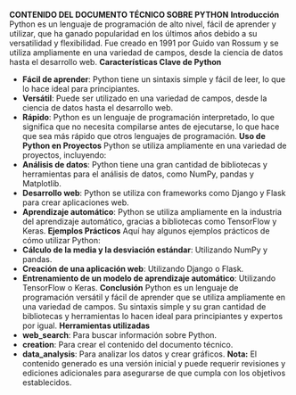 **CONTENIDO DEL DOCUMENTO TÉCNICO SOBRE PYTHON**
**Introducción**
Python es un lenguaje de programación de alto nivel, fácil de aprender y utilizar, que ha ganado popularidad en los últimos años debido a su versatilidad y flexibilidad. Fue creado en 1991 por Guido van Rossum y se utiliza ampliamente en una variedad de campos, desde la ciencia de datos hasta el desarrollo web.
**Características Clave de Python**
*   **Fácil de aprender**: Python tiene un sintaxis simple y fácil de leer, lo que lo hace ideal para principiantes.
*   **Versátil**: Puede ser utilizado en una variedad de campos, desde la ciencia de datos hasta el desarrollo web.
*   **Rápido**: Python es un lenguaje de programación interpretado, lo que significa que no necesita compilarse antes de ejecutarse, lo que hace que sea más rápido que otros lenguajes de programación.
**Uso de Python en Proyectos**
Python se utiliza ampliamente en una variedad de proyectos, incluyendo:
*   **Análisis de datos**: Python tiene una gran cantidad de bibliotecas y herramientas para el análisis de datos, como NumPy, pandas y Matplotlib.
*   **Desarrollo web**: Python se utiliza con frameworks como Django y Flask para crear aplicaciones web.
*   **Aprendizaje automático**: Python se utiliza ampliamente en la industria del aprendizaje automático, gracias a bibliotecas como TensorFlow y Keras.
**Ejemplos Prácticos**
Aquí hay algunos ejemplos prácticos de cómo utilizar Python:
*   **Cálculo de la media y la desviación estándar**: Utilizando NumPy y pandas.
*   **Creación de una aplicación web**: Utilizando Django o Flask.
*   **Entrenamiento de un modelo de aprendizaje automático**: Utilizando TensorFlow o Keras.
**Conclusión**
Python es un lenguaje de programación versátil y fácil de aprender que se utiliza ampliamente en una variedad de campos. Su sintaxis simple y su gran cantidad de bibliotecas y herramientas lo hacen ideal para principiantes y expertos por igual.
**Herramientas utilizadas**
*   **web_search**: Para buscar información sobre Python.
*   **creation**: Para crear el contenido del documento técnico.
*   **data_analysis**: Para analizar los datos y crear gráficos.
**Nota:** El contenido generado es una versión inicial y puede requerir revisiones y ediciones adicionales para asegurarse de que cumpla con los objetivos establecidos.